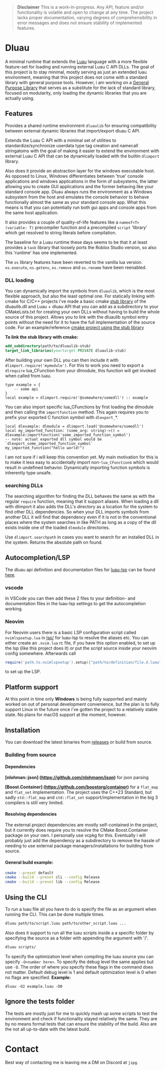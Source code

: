 > **Disclaimer** This is a work-in-progress.
Any API, feature and/or functionality is volatile and open to change at any time.
The project lacks proper documentation, varying degrees of comprehensibility in error messages
and does not ensure stability of implemented features.
# Dluau
A minimal runtime that extends the [Luau](https://github.com/luau-lang/luau) language with a more flexible feature-set for loading and running external Luau C API DLLs.
The goal of this project is to stay minimal, mostly serving as just an extended luau environment,
meaning that this project does not come with a standard library with general purpose tools.
However, i am working on a [General Purpose Library](https://github.com/jipgg/dluau.gpm) that serves as a substitute for the lack of standard library, focused on modularity, only loading the dynamic libraries that you are actually using.
## Features
Provides a shared runtime environment `dluaulib` for ensuring compatibility between external dynamic libraries that import/export dluau C API.

Extends the Luau C API with a minimal set of utilities to standardize/synchronize userdata type tag creation
and namecall stringatoms with the goal of making it easier to extend the environment with external Luau C API that can be dynamically loaded with the builtin `dlimport` library.

Also does it provide an abstraction layer for the windows executable host. As opposed to Linux, Windows differentiates between 'true' console applications and windows applications in the form of subsystems,
the latter allowing you to create GUI applications and the former behaving like your standard console app. Dluau always runs the environment as a Windows subsystem from the host
and emulates the console behavior to behave functionally almost the same as your standard console app.
What this means is that you can potentially run both gui apps and console apps from the same host application.

It also provides a couple of quality-of-life features like a `nameof<T>(variable: T)` precompiler function and a precompiled `script` 'library' which get resolved to string literals before compilation.

The baseline for a Luau runtime these days seems to be that it at least provides a `task` library that loosely ports the Roblox Studio version, so also this 'runtime' has one implemented.

The `os` library features have been reverted to the vanilla lua version.
`os.execute`, `os.getenv`, `os.remove` and `os.rename` have been reenabled.
### DLL loading
You can dynamically import the symbols from `dluaulib`, which is the most flexible approach, but also the least optimal one.
For statically linking with cmake for C/C++ projects i've made a basic cmake [stub library](https://github.com/jipgg/dluaulib-stub) of the dluaulib.dll and Luau + dluau API that you can add as a
subdirectory to your CMakeLists.txt for creating your own DLLs without having to build the whole source of this project.
Allows you to link with the dluaulib symbol entry points without the need for it to have the full implementation of the source code.
For an example/reference [cmake project using the stub library](https://github.com/jipgg/dluau.gpm)

**To link the stub library with cmake:**
```cmake
add_subdirectory(path/to/dluaulib-stub)
target_link_libraries(yourtarget PRIVATE dluaulib-stub)
```
After building your own DLL you can then include it with `dlimport.require('mymodule')`.
For this to work you need to export a `dlrequire` lua_CFunction from your dlmodule, this function will get invoked when called from luau.
```luau
type example = {
    -- some api
}
local example = dlimport.require('@somewhere/somedll') :: example
```
You can also import specific lua_CFunctions by first loading the dlmodule and then calling the `importfunction` method.
This again requires you to prefix your exported C function symbol with `dlexport_`*.
```luau
local dlexample: dlmodule = dlimport.load('@somewhere/somedll')
local my_imported_function: (some_arg: string)->() = dlexample:importfunction('some_imported_function_symbol')
-- note: actual exported dll symbol would be `dlexport_some_imported_function_symbol`
my_imported_function("hello world!")
```
I am not sure if i will keep this convention yet.
My main motivation for this is to make it less easy to accidentally import non-`lua_CFunction`s
which would result in undefined behavior. Dynamically importing function symbols is inherently type unsafe.

### searching DLLs
The searching algorithm for finding the DLL behaves the same as with the regular `require` function, meaning that it support aliases.
When loading a dll with dlimport it also adds the DLL's directory as a location for the system to find other DLL dependencies.
So when your DLL imports symbols from another DLL it will find that dependency even if it is not in the conventional places where the system
searches in like PATH as long as a copy of the dll exists inside one of the loaded `dlmodule` directories.

Use `dlimport.searchpath` in cases you want to search for an installed DLL in the system. Returns the absolute path on found.

## Autocompletion/LSP
The dluau api definition and documentation files for [luau-lsp](https://github.com/JohnnyMorganz/luau-lsp) can be found [here](lsp/).
### vscode
In VSCode you can then add these 2 files to your definition- and documentation files in the luau-lsp settings to get the autocompletion working.
### Neovim
For Neovim users there is a basic LSP configuration script called `nvimlspsetup.lua` in [lsp/](lsp/) for luau-lsp to resolve the aliases etc.
You can either create an `.nvim.lua` rc file, if you have this option enabled, to set up the lsp (like this project does it) or put the script source inside your neovim config somewhere.
Afterwards call
```lua
require('path.to.nvimlspsetup').setup({"path/to/definition/file.d.luau"}, {"path/to/docs/file.json"})
```
to set up the LSP.

## Platform support
At this point in time only **Windows** is being fully supported and mainly worked on out of personal development convenience,
but the plan is to fully support Linux in the future once i've gotten the project to a relatively stable state.
No plans for macOS support at the moment, however.
## Installation
You can download the latest binaries from [releases](https://github.com/jipgg/dluau/releases) or build from source.
### Building from source
#### Dependencies
**[nlohman::json] (https://github.com/nlohmann/json)** for json parsing

**[Boost.Container] (https://github.com/boostorg/container)** for a `flat_map` and `flat_set` implementation.
The project uses the C++23 Standard, but sadly `std::flat_map` and `std::flat_set` support/implementation in the big 3 compilers is still very limited.
#### Resolving dependencies
The external project dependencies are mostly self-contained in the project, but it currently does
require you to resolve the CMake Boost.Container package on your own. I personally use vcpkg for this.
Eventually i will probably just add the dependency as a subdirectory to remove the hassle of needing to use
external package managers/installations for building from source.
#### General build example:
```sh
cmake --preset default
cmake --build --preset cli --config Release
cmake --build --preset lib --config Release
```
## Using the CLI
To run a luau file all you have to do is specify the file as an argument when running the CLI.
This can be done multiple times.
```sh
dluau path/to/script.luau path/to/other_script.luau ...
```
Also does it support to run all the luau scripts inside a a specific folder by specifying the source as a folder with appending the argument with '/'.
```sh
dluau scripts/
```
To specify the optimization level when compiling the luau source you can specify `-O<number here>`.
To specify the debug level the same applies but use `-D`.
The order of where you specify these flags in the command does not matter.
Default debug level is 1 and default optimization level is 0 when no flags are specified.
**Example:**
```
dluau -O2 example.luau -D0
```
## Ignore the tests folder
The tests are mostly just for me to quickly mash up some scripts to test the environment and check if functionality stayed relatively the same.
They are by no means formal tests that can ensure the stability of the build.
Also are the not all up-to-date with the latest build.
# Contact
Best way of contacting me is leaving me a DM on Discord at `jipg`.
